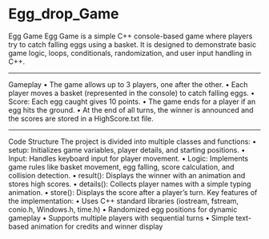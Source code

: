 # Egg_drop_Game

Egg Game
Egg Game is a simple C++ console-based game where players try to catch falling eggs using a basket.
It is designed to demonstrate basic game logic, loops, conditionals, randomization, and user input handling in C++.
________________________________________
Gameplay
•	The game allows up to 3 players, one after the other.
•	Each player moves a basket (represented in the console) to catch falling eggs.
•	Score: Each egg caught gives 10 points.
•	The game ends for a player if an egg hits the ground.
•	At the end of all turns, the winner is announced and the scores are stored in a HighScore.txt file.
________________________________________
Code Structure
The project is divided into multiple classes and functions:
•	setup: Initializes game variables, player details, and starting positions.
•	Input: Handles keyboard input for player movement.
•	Logic: Implements game rules like basket movement, egg falling, score calculation, and collision detection.
•	result(): Displays the winner with an animation and stores high scores.
•	details(): Collects player names with a simple typing animation.
•	store(): Displays the score after a player’s turn.
Key features of the implementation:
•	Uses C++ standard libraries (iostream, fstream, conio.h, Windows.h, time.h)
•	Randomized egg positions for dynamic gameplay
•	Supports multiple players with sequential turns
•	Simple text-based animation for credits and winner display
